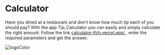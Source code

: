# Calculator

Have you dined at a restaurant and don't know how much tip each of you should pay? With the app Tip_Calculator you can easily and simply calculate the right amount.  Follow the link [calculator-jfch.vercel.app/ ](https://calculator-jfch.vercel.app/),  enter the required parameters  and get the answer. 

![logoColor](https://user-images.githubusercontent.com/96144068/234046629-d073245e-5596-4b09-8334-cf94d2beb69a.jpg)
